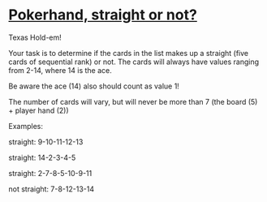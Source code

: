 # [Pokerhand, straight or not?](https://www.codewars.com/kata/pokerhand-straight-or-not "https://www.codewars.com/kata/582afcadac2d9baa0900054c")

Texas Hold-em!

Your task is to determine if the cards in the list makes up a straight (five cards of sequential rank) or not.
The cards will always have values ranging from 2-14, where 14 is the ace.

Be aware the ace (14) also should count as value 1!

The number of cards will vary, but will never be more than 7 (the board (5) + player hand (2))

Examples:

straight: 9-10-11-12-13

straight: 14-2-3-4-5

straight: 2-7-8-5-10-9-11

not straight: 7-8-12-13-14